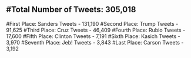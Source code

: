 #Total Number of Tweets: 305,018 
---
#First Place: Sanders Tweets - 131,190
#Second Place: Trump Tweets - 91,625
#Third Place: Cruz Tweets - 46,409
#Fourth Place: Rubio Tweets - 17,600
#Fifth Place: Clinton Tweets - 7,191
#Sixth Place: Kasich Tweets - 3,970
#Seventh Place: Jeb! Tweets - 3,843
#Last Place: Carson Tweets - 3,192
